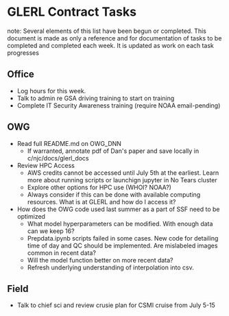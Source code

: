 
# GLERL Contract Tasks
note: Several elements of this list have been begun or completed. This document is made as only a reference and for documentation of tasks to be completed and completed each week. It is updated as work on each task progresses    

## Office 

- Log hours for this week.
- Talk to admin re GSA driving training to start on training
- Complete IT Security Awareness training (require NOAA email-pending)

## OWG

- Read full README.md on OWG_DNN
    * If warranted, annotate pdf of Dan's paper and save locally in c/njc/docs/glerl_docs
- Review HPC Access
    * AWS credits cannot be accessed until July 5th at the earliest. Learn more about running scripts or launchign jupyter in No Tears cluster
    * Explore other options for HPC use (WHOI? NOAA?)
    * Always consider if this can be done with available computing resources. What is at GLERL and how do I access it?
- How does the OWG code used last summer as a part of SSF need to be optimized
    * What model hyperparameters can be modified. With enough data can we keep 16?
    * Prepdata.ipynb scripts failed in some cases. New code for detailing time of day and QC should be implemented. Are mislabeled images common in recent data?
    * Will the model function better on more recent data?
    * Refresh underlying understanding of interpolation into csv.

## Field

- Talk to chief sci and review crusie plan for CSMI cruise from July 5-15
